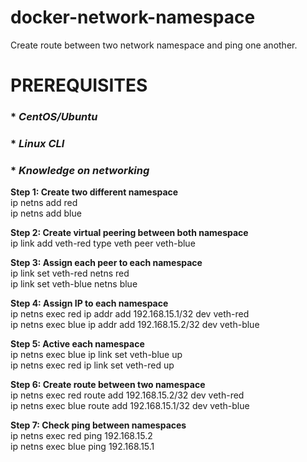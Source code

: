 # docker-network-namespace
Create route between two network namespace and ping one another.

# PREREQUISITES
### * _**CentOS/Ubuntu**_
### * _**Linux CLI**_
### * _**Knowledge on networking**_

**Step 1: Create two different namespace**\
ip netns add red\
ip netns add blue

**Step 2: Create virtual peering between both namespace**\
ip link add veth-red type veth peer veth-blue

**Step 3: Assign each peer to each namespace**\
ip link set veth-red netns red\
ip link set veth-blue netns blue

**Step 4: Assign IP to each namespace**\
ip netns exec red ip addr add 192.168.15.1/32 dev veth-red\
ip netns exec blue ip addr add 192.168.15.2/32 dev veth-blue

**Step 5: Active each namespace**\
ip netns exec blue ip link set veth-blue up\
ip netns exec red ip link set veth-red up

**Step 6: Create route between two namespace**\
ip netns exec red route add 192.168.15.2/32 dev veth-red\
ip netns exec blue route add 192.168.15.1/32 dev veth-blue

**Step 7: Check ping between namespaces**\
ip netns exec red ping 192.168.15.2\
ip netns exec blue ping 192.168.15.1
